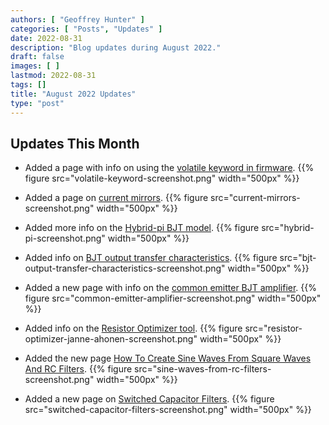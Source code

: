 ```yaml
---
authors: [ "Geoffrey Hunter" ]
categories: [ "Posts", "Updates" ]
date: 2022-08-31
description: "Blog updates during August 2022."
draft: false
images: [ ]
lastmod: 2022-08-31
tags: []
title: "August 2022 Updates"
type: "post"
---
```


## Updates This Month

* Added a page with info on using the [volatile keyword in firmware](/programming/languages/c/embedded-systems-and-the-volatile-keyword/).
    {{% figure src="volatile-keyword-screenshot.png" width="500px" %}}

* Added a page on [current mirrors](/electronics/components/current-mirrors/).
    {{% figure src="current-mirrors-screenshot.png" width="500px" %}}

* Added more info on the [Hybrid-pi BJT model](/electronics/components/transistors/bipolar-junction-transistors-bjts/#hybrid-pi-transistor-model).
    {{% figure src="hybrid-pi-screenshot.png" width="500px" %}}

* Added info on [BJT output transfer characteristics](/electronics/components/transistors/bipolar-junction-transistors-bjts/#output-characteristics).
    {{% figure src="bjt-output-transfer-characteristics-screenshot.png" width="500px" %}}

* Added a new page with info on the [common emitter BJT amplifier](/electronics/circuit-design/bjt-common-emitter-amplifier/).
    {{% figure src="common-emitter-amplifier-screenshot.png" width="500px" %}}

* Added info on the [Resistor Optimizer tool](/electronics/components/resistors/#resistor-optimizer-tool).
    {{% figure src="resistor-optimizer-janne-ahonen-screenshot.png" width="500px" %}}

* Added the new page [How To Create Sine Waves From Square Waves And RC Filters](/electronics/circuit-design/how-to-create-sine-waves-from-square-waves-and-rc-filters/).
    {{% figure src="sine-waves-from-rc-filters-screenshot.png" width="500px" %}}

* Added a new page on [Switched Capacitor Filters](/electronics/components/switched-capacitor-filters/).
    {{% figure src="switched-capacitor-filters-screenshot.png" width="500px" %}}

